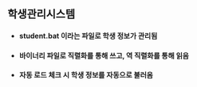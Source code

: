 ## 학생관리시스템
* #### student.bat 이라는 파일로 학생 정보가 관리됨
* #### 바이너리 파일로 직렬화를 통해 쓰고, 역 직렬화를 통해 읽음
* #### 자동 로드 체크 시 학생 정보를 자동으로 불러옴
